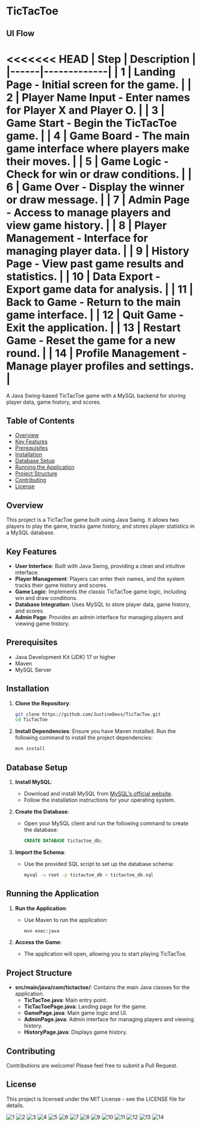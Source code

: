 # TicTacToe
## UI Flow
<<<<<<< HEAD
| Step | Description |
|------|-------------|
| 1 | Landing Page - Initial screen for the game. |
| 2 | Player Name Input - Enter names for Player X and Player O. |
| 3 | Game Start - Begin the TicTacToe game. |
| 4 | Game Board - The main game interface where players make their moves. |
| 5 | Game Logic - Check for win or draw conditions. |
| 6 | Game Over - Display the winner or draw message. |
| 7 | Admin Page - Access to manage players and view game history. |
| 8 | Player Management - Interface for managing player data. |
| 9 | History Page - View past game results and statistics. |
| 10 | Data Export - Export game data for analysis. |
| 11 | Back to Game - Return to the main game interface. |
| 12 | Quit Game - Exit the application. |
| 13 | Restart Game - Reset the game for a new round. |
| 14 | Profile Management - Manage player profiles and settings. |
=======
>>>>>>> 

A Java Swing-based TicTacToe game with
 a MySQL backend for storing player data, game history, and scores.

## Table of Contents
- [Overview](#overview)
- [Key Features](#key-features)
- [Prerequisites](#prerequisites)
- [Installation](#installation)
- [Database Setup](#database-setup)
- [Running the Application](#running-the-application)
- [Project Structure](#project-structure)
- [Contributing](#contributing)
- [License](#license)

## Overview
This project is a TicTacToe game built using Java Swing. It allows two players to play the game, tracks game history, and stores player statistics in a MySQL database.

## Key Features
- **User Interface**: Built with Java Swing, providing a clean and intuitive interface.
- **Player Management**: Players can enter their names, and the system tracks their game history and scores.
- **Game Logic**: Implements the classic TicTacToe game logic, including win and draw conditions.
- **Database Integration**: Uses MySQL to store player data, game history, and scores.
- **Admin Page**: Provides an admin interface for managing players and viewing game history.

## Prerequisites
- Java Development Kit (JDK) 17 or higher
- Maven
- MySQL Server

## Installation
1. **Clone the Repository**:
   ```bash
   git clone https://github.com/JustineDevs/TicTacToe.git
   cd TicTacToe
   ```

2. **Install Dependencies**:
   Ensure you have Maven installed. Run the following command to install the project dependencies:
   ```bash
   mvn install
   ```

## Database Setup
1. **Install MySQL**:
   - Download and install MySQL from [MySQL's official website](https://dev.mysql.com/downloads/).
   - Follow the installation instructions for your operating system.

2. **Create the Database**:
   - Open your MySQL client and run the following command to create the database:
     ```sql
     CREATE DATABASE tictactoe_db;
     ```

3. **Import the Schema**:
   - Use the provided SQL script to set up the database schema:
     ```bash
     mysql -u root -p tictactoe_db < tictactoe_db.sql
     ```

## Running the Application
1. **Run the Application**:
   - Use Maven to run the application:
     ```bash
     mvn exec:java
     ```

2. **Access the Game**:
   - The application will open, allowing you to start playing TicTacToe.

## Project Structure
- **src/main/java/com/tictactoe/**: Contains the main Java classes for the application.
  - **TicTacToe.java**: Main entry point.
  - **TicTacToePage.java**: Landing page for the game.
  - **GamePage.java**: Main game logic and UI.
  - **AdminPage.java**: Admin interface for managing players and viewing history.
  - **HistoryPage.java**: Displays game history.

## Contributing
Contributions are welcome! Please feel free to submit a Pull Request.

## License
This project is licensed under the MIT License - see the LICENSE file for details. 

![1](https://github.com/user-attachments/assets/382f9134-6455-492e-995e-835a1d55cd95)
![2](https://github.com/user-attachments/assets/07423588-0032-42a5-aca3-da47b7355bb0)
![3](https://github.com/user-attachments/assets/2d61a916-ede6-4a83-8343-cf7434d0ea52)
![4](https://github.com/user-attachments/assets/6340b793-20bb-4c5e-9da1-507d35041f49)
![5](https://github.com/user-attachments/assets/b637b5ce-5fd8-4bbc-81bb-728973eb6d21)
![6](https://github.com/user-attachments/assets/4f53dd56-a09c-432a-bd26-236102be97ce)
![7](https://github.com/user-attachments/assets/5ad17bae-e928-4a6c-865e-908a4b1cad43)
![8](https://github.com/user-attachments/assets/00201f3d-90de-4474-91d2-8265103d8f23)
![9](https://github.com/user-attachments/assets/a578f7cc-ab00-4235-8778-dbb602cf4798)
![10](https://github.com/user-attachments/assets/b26ab404-77f1-4afc-b58a-18bfce1c8ad6)
![11](https://github.com/user-attachments/assets/16f5efc7-568a-44a7-8cf4-e687e8247503)
![12](https://github.com/user-attachments/assets/059a1861-bfa1-4dda-a241-e4ec3931fec2)
![13](https://github.com/user-attachments/assets/6b31fe77-c102-49d5-9512-f4bc3198f385)
![14](https://github.com/user-attachments/assets/d8d9f624-0100-43d6-a2ef-114e437c1c4b)